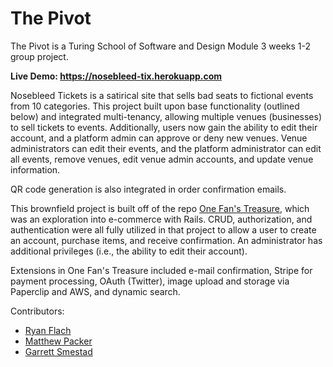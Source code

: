 # The Pivot
The Pivot is a Turing School of Software and Design Module 3 weeks 1-2 group project.

**Live Demo: https://nosebleed-tix.herokuapp.com**

Nosebleed Tickets is a satirical site that sells bad seats to fictional events from 10 categories. This project built upon base functionality (outlined below) and integrated multi-tenancy, allowing multiple venues (businesses) to sell tickets to events. Additionally, users now gain the ability to edit their account, and a platform admin can approve or deny new venues. Venue administrators can edit their events, and the platform administrator can edit all events, remove venues, edit venue admin accounts, and update venue information.

QR code generation is also integrated in order confirmation emails.

This brownfield project is built off of the repo [One Fan's Treasure](https://github.com/Laner12/little_shop), which was an exploration into e-commerce with Rails. CRUD, authorization, and authentication were all fully utilized in that project to allow a user to create an account, purchase items, and receive confirmation. An administrator has additional privileges (i.e., the ability to edit their account).

Extensions in One Fan's Treasure included e-mail confirmation, Stripe for payment processing, OAuth (Twitter), image upload and storage via Paperclip and AWS, and dynamic search.


Contributors:
* [Ryan Flach](https://github.com/ryanflach)
* [Matthew Packer](https://github.com/matthewrpacker)
* [Garrett Smestad](https://github.com/GSmes)

